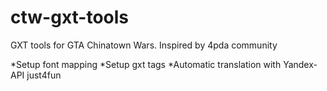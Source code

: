 # ctw-gxt-tools
GXT tools for GTA Chinatown Wars.
Inspired by 4pda community

*Setup font mapping
*Setup gxt tags
*Automatic translation with Yandex-API just4fun

